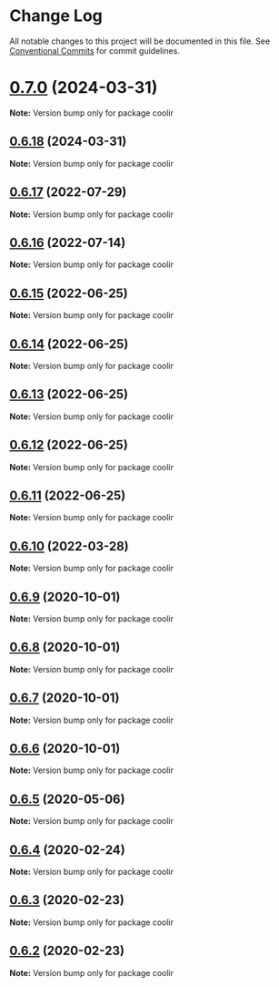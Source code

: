 # Change Log

All notable changes to this project will be documented in this file.
See [Conventional Commits](https://conventionalcommits.org) for commit guidelines.

# [0.7.0](https://github.com/coolir/coolir-cli/compare/coolir@0.6.18...coolir@0.7.0) (2024-03-31)

**Note:** Version bump only for package coolir





## [0.6.18](https://github.com/coolir/coolir-cli/compare/coolir@0.6.17...coolir@0.6.18) (2024-03-31)

**Note:** Version bump only for package coolir





## [0.6.17](https://github.com/coolir/coolir-cli/compare/coolir@0.6.16...coolir@0.6.17) (2022-07-29)

**Note:** Version bump only for package coolir





## [0.6.16](https://github.com/coolir/coolir-cli/compare/coolir@0.6.15...coolir@0.6.16) (2022-07-14)

**Note:** Version bump only for package coolir





## [0.6.15](https://github.com/coolir/coolir-cli/compare/coolir@0.6.14...coolir@0.6.15) (2022-06-25)

**Note:** Version bump only for package coolir





## [0.6.14](https://github.com/coolir/coolir-cli/compare/coolir@0.6.13...coolir@0.6.14) (2022-06-25)

**Note:** Version bump only for package coolir





## [0.6.13](https://github.com/coolir/coolir-cli/compare/coolir@0.6.12...coolir@0.6.13) (2022-06-25)

**Note:** Version bump only for package coolir





## [0.6.12](https://github.com/coolir/coolir-cli/compare/coolir@0.6.11...coolir@0.6.12) (2022-06-25)

**Note:** Version bump only for package coolir





## [0.6.11](https://github.com/coolir/coolir-cli/compare/coolir@0.6.10...coolir@0.6.11) (2022-06-25)

**Note:** Version bump only for package coolir





## [0.6.10](https://github.com/coolir/coolir-cli/compare/coolir@0.6.9...coolir@0.6.10) (2022-03-28)

**Note:** Version bump only for package coolir





## [0.6.9](https://github.com/coolir/coolir-cli/compare/coolir@0.6.8...coolir@0.6.9) (2020-10-01)

**Note:** Version bump only for package coolir





## [0.6.8](https://github.com/coolir/coolir-cli/compare/coolir@0.6.7...coolir@0.6.8) (2020-10-01)

**Note:** Version bump only for package coolir





## [0.6.7](https://github.com/coolir/coolir-cli/compare/coolir@0.6.6...coolir@0.6.7) (2020-10-01)

**Note:** Version bump only for package coolir





## [0.6.6](https://github.com/coolir/coolir-cli/compare/coolir@0.6.5...coolir@0.6.6) (2020-10-01)

**Note:** Version bump only for package coolir





## [0.6.5](https://github.com/coolir/coolir-cli/compare/coolir@0.6.4...coolir@0.6.5) (2020-05-06)

**Note:** Version bump only for package coolir





## [0.6.4](https://github.com/coolir/coolir-cli/compare/coolir@0.6.3...coolir@0.6.4) (2020-02-24)

**Note:** Version bump only for package coolir





## [0.6.3](https://github.com/coolir/coolir-cli/compare/coolir@0.6.2...coolir@0.6.3) (2020-02-23)

**Note:** Version bump only for package coolir





## [0.6.2](https://github.com/coolir/coolir-cli/compare/coolir@0.6.1...coolir@0.6.2) (2020-02-23)

**Note:** Version bump only for package coolir
